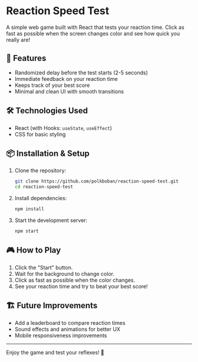 # Reaction Speed Test

A simple web game built with React that tests your reaction time. Click as fast as possible when the screen changes color and see how quick you really are!

## 🚀 Features
- Randomized delay before the test starts (2-5 seconds)
- Immediate feedback on your reaction time
- Keeps track of your best score
- Minimal and clean UI with smooth transitions

## 🛠️ Technologies Used
- React (with Hooks: `useState`, `useEffect`)
- CSS for basic styling

## 📦 Installation & Setup
1. Clone the repository:
   ```sh
   git clone https://github.com/polkboban/reaction-speed-test.git
   cd reaction-speed-test
   ```
2. Install dependencies:
   ```sh
   npm install
   ```
3. Start the development server:
   ```sh
   npm start
   ```

## 🎮 How to Play
1. Click the "Start" button.
2. Wait for the background to change color.
3. Click as fast as possible when the color changes.
4. See your reaction time and try to beat your best score!


## 🏗️ Future Improvements
- Add a leaderboard to compare reaction times
- Sound effects and animations for better UX
- Mobile responsiveness improvements

---

Enjoy the game and test your reflexes! 🚀
